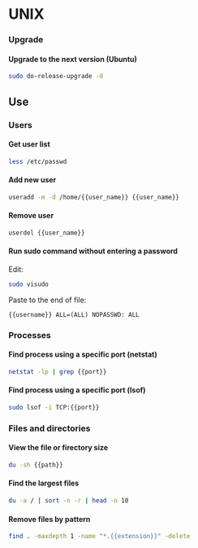 # UNIX

### Upgrade

#### Upgrade to the next version (Ubuntu) 

```bash
sudo do-release-upgrade -d
```

## Use

### Users

#### Get user list

```bash
less /etc/passwd
```

#### Add new user

```bash
useradd -m -d /home/{{user_name}} {{user_name}}
```

#### Remove user

```bash
userdel {{user_name}}
```

#### Run sudo command without entering a password

Edit:

```bash
sudo visudo
```

Paste to the end of file:

```text
{{username}} ALL=(ALL) NOPASSWD: ALL
```

### Processes

#### Find process using a specific port (netstat)

```bash
netstat -lp | grep {{port}}
```

#### Find process using a specific port (lsof)

```bash
sudo lsof -i TCP:{{port}}
```

### Files and directories

#### View the file or firectory size

```bash
du -sh {{path}}
```

#### Find the largest files

```bash
du -a / | sort -n -r | head -n 10
```

#### Remove files by pattern

```bash
find . -maxdepth 1 -name "*.{{extension}}" -delete
```
